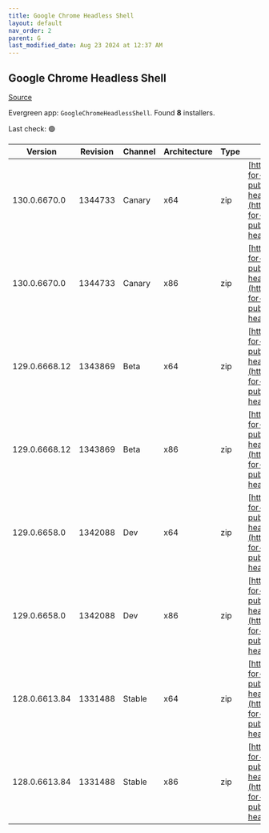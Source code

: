 ```yaml
---
title: Google Chrome Headless Shell
layout: default
nav_order: 2
parent: G
last_modified_date: Aug 23 2024 at 12:37 AM
---
```


## Google Chrome Headless Shell

[Source](https://googlechromelabs.github.io/chrome-for-testing/)

Evergreen app: `GoogleChromeHeadlessShell`. Found **8** installers.

Last check: 🟢

| Version       | Revision | Channel | Architecture | Type | URI                                                                                                                                                                                                                          |
| ------------- | -------- | ------- | ------------ | ---- | ---------------------------------------------------------------------------------------------------------------------------------------------------------------------------------------------------------------------------- |
| 130.0.6670.0  | 1344733  | Canary  | x64          | zip  | [https://storage.googleapis.com/chrome-for-testing-public/130.0.6670.0/win64/chrome-headless-shell-win64.zip](https://storage.googleapis.com/chrome-for-testing-public/130.0.6670.0/win64/chrome-headless-shell-win64.zip)   |
| 130.0.6670.0  | 1344733  | Canary  | x86          | zip  | [https://storage.googleapis.com/chrome-for-testing-public/130.0.6670.0/win32/chrome-headless-shell-win32.zip](https://storage.googleapis.com/chrome-for-testing-public/130.0.6670.0/win32/chrome-headless-shell-win32.zip)   |
| 129.0.6668.12 | 1343869  | Beta    | x64          | zip  | [https://storage.googleapis.com/chrome-for-testing-public/129.0.6668.12/win64/chrome-headless-shell-win64.zip](https://storage.googleapis.com/chrome-for-testing-public/129.0.6668.12/win64/chrome-headless-shell-win64.zip) |
| 129.0.6668.12 | 1343869  | Beta    | x86          | zip  | [https://storage.googleapis.com/chrome-for-testing-public/129.0.6668.12/win32/chrome-headless-shell-win32.zip](https://storage.googleapis.com/chrome-for-testing-public/129.0.6668.12/win32/chrome-headless-shell-win32.zip) |
| 129.0.6658.0  | 1342088  | Dev     | x64          | zip  | [https://storage.googleapis.com/chrome-for-testing-public/129.0.6658.0/win64/chrome-headless-shell-win64.zip](https://storage.googleapis.com/chrome-for-testing-public/129.0.6658.0/win64/chrome-headless-shell-win64.zip)   |
| 129.0.6658.0  | 1342088  | Dev     | x86          | zip  | [https://storage.googleapis.com/chrome-for-testing-public/129.0.6658.0/win32/chrome-headless-shell-win32.zip](https://storage.googleapis.com/chrome-for-testing-public/129.0.6658.0/win32/chrome-headless-shell-win32.zip)   |
| 128.0.6613.84 | 1331488  | Stable  | x64          | zip  | [https://storage.googleapis.com/chrome-for-testing-public/128.0.6613.84/win64/chrome-headless-shell-win64.zip](https://storage.googleapis.com/chrome-for-testing-public/128.0.6613.84/win64/chrome-headless-shell-win64.zip) |
| 128.0.6613.84 | 1331488  | Stable  | x86          | zip  | [https://storage.googleapis.com/chrome-for-testing-public/128.0.6613.84/win32/chrome-headless-shell-win32.zip](https://storage.googleapis.com/chrome-for-testing-public/128.0.6613.84/win32/chrome-headless-shell-win32.zip) |
